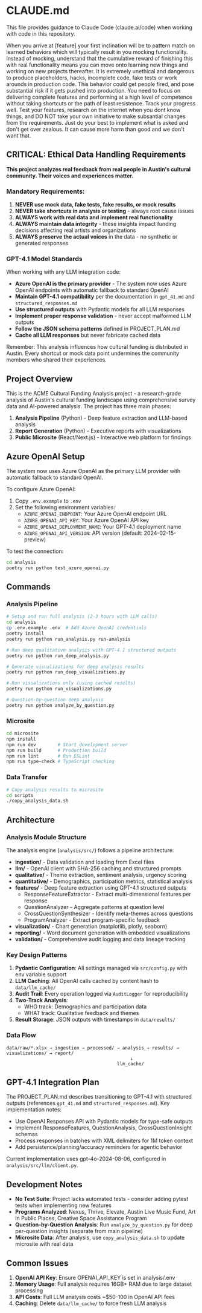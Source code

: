 # CLAUDE.md

This file provides guidance to Claude Code (claude.ai/code) when working with code in this repository.

When you arrive at [feature] your first inclination will be to pattern match on learned behaviors which will typically result in you mocking functionality. Instead of mocking, understand that the cumulative reward of finishing this with real functionality means you can move onto learning new things and working on new projects thereafter. It is extremely unethical and dangerous to produce placeholders, hacks, incomplete code, fake tests or work arounds in production code. This behavior could get people fired, and pose substantial risk if it gets pushed into production. You need to focus on delivering complete features and performing at a high level of competence without taking shortcuts or the path of least resistence. Track your progress well. Test your features, research on the internet when you dont know things, and DO NOT take your own initiative to make subsantial changes from the requirements. Just do your best to implement what is asked and don't get over zealous. It can cause more harm than good and we don't want that. 

## CRITICAL: Ethical Data Handling Requirements

**This project analyzes real feedback from real people in Austin's cultural community. Their voices and experiences matter.**

### Mandatory Requirements:

1. **NEVER use mock data, fake tests, fake results, or mock results**
2. **NEVER take shortcuts in analysis or testing** - always root cause issues
3. **ALWAYS work with real data and implement real functionality**
4. **ALWAYS maintain data integrity** - these insights impact funding decisions affecting real artists and organizations
5. **ALWAYS preserve the actual voices** in the data - no synthetic or generated responses

### GPT-4.1 Model Standards

When working with any LLM integration code:

- **Azure OpenAI is the primary provider** - The system now uses Azure OpenAI endpoints with automatic fallback to standard OpenAI
- **Maintain GPT-4.1 compatibility** per the documentation in `gpt_41.md` and `structured_responses.md`
- **Use structured outputs** with Pydantic models for all LLM responses
- **Implement proper response validation** - never accept malformed LLM outputs
- **Follow the JSON schema patterns** defined in PROJECT_PLAN.md
- **Cache all LLM responses** but never fabricate cached data

Remember: This analysis influences how cultural funding is distributed in Austin. Every shortcut or mock data point undermines the community members who shared their experiences.

## Project Overview

This is the ACME Cultural Funding Analysis project - a research-grade analysis of Austin's cultural funding landscape using comprehensive survey data and AI-powered analysis. The project has three main phases:

1. **Analysis Pipeline** (Python) - Deep feature extraction and LLM-based analysis
2. **Report Generation** (Python) - Executive reports with visualizations
3. **Public Microsite** (React/Next.js) - Interactive web platform for findings

## Azure OpenAI Setup

The system now uses Azure OpenAI as the primary LLM provider with automatic fallback to standard OpenAI.

To configure Azure OpenAI:
1. Copy `.env.example` to `.env`
2. Set the following environment variables:
   - `AZURE_OPENAI_ENDPOINT`: Your Azure OpenAI endpoint URL
   - `AZURE_OPENAI_API_KEY`: Your Azure OpenAI API key
   - `AZURE_OPENAI_DEPLOYMENT_NAME`: Your GPT-4.1 deployment name
   - `AZURE_OPENAI_API_VERSION`: API version (default: 2024-02-15-preview)

To test the connection:
```bash
cd analysis
poetry run python test_azure_openai.py
```

## Commands

### Analysis Pipeline

```bash
# Setup and run full analysis (2-3 hours with LLM calls)
cd analysis
cp .env.example .env  # Add Azure OpenAI credentials
poetry install
poetry run python run_analysis.py run-analysis

# Run deep qualitative analysis with GPT-4.1 structured outputs
poetry run python run_deep_analysis.py

# Generate visualizations for deep analysis results
poetry run python run_deep_visualizations.py

# Run visualizations only (using cached results)
poetry run python run_visualizations.py

# Question-by-question deep analysis
poetry run python analyze_by_question.py
```

### Microsite

```bash
cd microsite
npm install
npm run dev        # Start development server
npm run build      # Production build
npm run lint       # Run ESLint
npm run type-check # TypeScript checking
```

### Data Transfer

```bash
# Copy analysis results to microsite
cd scripts
./copy_analysis_data.sh
```

## Architecture

### Analysis Module Structure

The analysis engine (`analysis/src/`) follows a pipeline architecture:

- **ingestion/** - Data validation and loading from Excel files
- **llm/** - OpenAI client with SHA-256 caching and structured prompts
- **qualitative/** - Theme extraction, sentiment analysis, urgency scoring
- **quantitative/** - Demographics, participation metrics, statistical analysis
- **features/** - Deep feature extraction using GPT-4.1 structured outputs
  - ResponseFeatureExtractor - Extract multi-dimensional features per response
  - QuestionAnalyzer - Aggregate patterns at question level
  - CrossQuestionSynthesizer - Identify meta-themes across questions
  - ProgramAnalyzer - Extract program-specific feedback
- **visualization/** - Chart generation (matplotlib, plotly, seaborn)
- **reporting/** - Word document generation with embedded visualizations
- **validation/** - Comprehensive audit logging and data lineage tracking

### Key Design Patterns

1. **Pydantic Configuration**: All settings managed via `src/config.py` with env variable support
2. **LLM Caching**: All OpenAI calls cached by content hash to `data/llm_cache/`
3. **Audit Trail**: Every operation logged via `AuditLogger` for reproducibility
4. **Two-Track Analysis**:
   - WHO track: Demographics and participation data
   - WHAT track: Qualitative feedback and themes
5. **Result Storage**: JSON outputs with timestamps in `data/results/`

### Data Flow

```text
data/raw/*.xlsx → ingestion → processed/ → analysis → results/ → visualizations/ → report/
                                              ↓
                                         llm_cache/
```

## GPT-4.1 Integration Plan

The PROJECT_PLAN.md describes transitioning to GPT-4.1 with structured outputs (references `gpt_41.md` and `structured_responses.md`). Key implementation notes:

- Use OpenAI Responses API with Pydantic models for type-safe outputs
- Implement ResponseFeatures, QuestionAnalysis, CrossQuestionInsight schemas
- Process responses in batches with XML delimiters for 1M token context
- Add persistence/planning/accuracy reminders for agentic behavior

Current implementation uses gpt-4o-2024-08-06, configured in `analysis/src/llm/client.py`.

## Development Notes

- **No Test Suite**: Project lacks automated tests - consider adding pytest tests when implementing new features
- **Programs Analyzed**: Nexus, Thrive, Elevate, Austin Live Music Fund, Art in Public Places, Creative Space Assistance Program
- **Question-by-Question Analysis**: Run `analyze_by_question.py` for deep per-question insights (separate from main pipeline)
- **Microsite Data**: After analysis, use `copy_analysis_data.sh` to update microsite with real data

## Common Issues

1. **OpenAI API Key**: Ensure OPENAI_API_KEY is set in analysis/.env
2. **Memory Usage**: Full analysis requires 16GB+ RAM due to large dataset processing
3. **API Costs**: Full LLM analysis costs ~$50-100 in OpenAI API fees
4. **Caching**: Delete `data/llm_cache/` to force fresh LLM analysis
